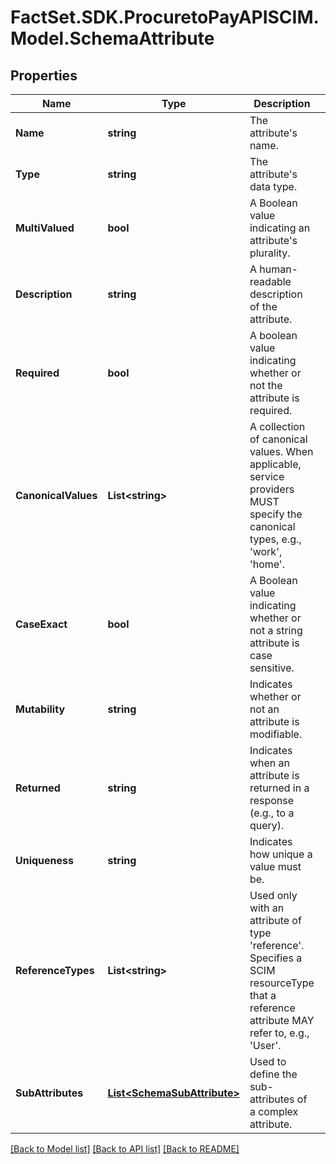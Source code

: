# FactSet.SDK.ProcuretoPayAPISCIM.Model.SchemaAttribute

## Properties

Name | Type | Description | Notes
------------ | ------------- | ------------- | -------------
**Name** | **string** | The attribute&#39;s name. | [readonly] 
**Type** | **string** | The attribute&#39;s data type. | [readonly] 
**MultiValued** | **bool** | A Boolean value indicating an attribute&#39;s plurality. | [readonly] 
**Description** | **string** | A human-readable description of the attribute. | [optional] [readonly] 
**Required** | **bool** | A boolean value indicating whether or not the attribute is required. | [optional] [readonly] 
**CanonicalValues** | **List&lt;string&gt;** | A collection of canonical values.  When applicable, service providers MUST specify the canonical types, e.g.,  &#39;work&#39;, &#39;home&#39;. | [optional] [readonly] 
**CaseExact** | **bool** | A Boolean value indicating whether or not a string attribute is case sensitive. | [optional] [readonly] 
**Mutability** | **string** | Indicates whether or not an attribute is modifiable. | [optional] [readonly] 
**Returned** | **string** | Indicates when an attribute is returned in a response (e.g., to a query). | [optional] [readonly] 
**Uniqueness** | **string** | Indicates how unique a value must be. | [optional] [readonly] 
**ReferenceTypes** | **List&lt;string&gt;** | Used only with an attribute of type &#39;reference&#39;.  Specifies a SCIM resourceType that a reference attribute MAY refer to, e.g., &#39;User&#39;. | [optional] [readonly] 
**SubAttributes** | [**List&lt;SchemaSubAttribute&gt;**](SchemaSubAttribute.md) | Used to define the sub-attributes of a complex attribute. | [optional] [readonly] 

[[Back to Model list]](../README.md#documentation-for-models) [[Back to API list]](../README.md#documentation-for-api-endpoints) [[Back to README]](../README.md)

